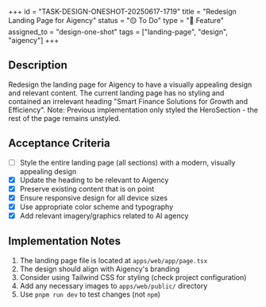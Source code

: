 +++
id = "TASK-DESIGN-ONESHOT-20250617-1719"
title = "Redesign Landing Page for Aigency"
status = "🟡 To Do"
type = "🌟 Feature"
assigned_to = "design-one-shot"
tags = ["landing-page", "design", "aigency"]
+++

## Description
Redesign the landing page for Aigency to have a visually appealing design and relevant content. The current landing page has no styling and contained an irrelevant heading "Smart Finance Solutions for Growth and Efficiency". Note: Previous implementation only styled the HeroSection - the rest of the page remains unstyled.

## Acceptance Criteria
- [ ] Style the entire landing page (all sections) with a modern, visually appealing design
- [x] Update the heading to be relevant to Aigency
- [x] Preserve existing content that is on point
- [x] Ensure responsive design for all device sizes
- [x] Use appropriate color scheme and typography
- [x] Add relevant imagery/graphics related to AI agency

## Implementation Notes
1. The landing page file is located at `apps/web/app/page.tsx`
2. The design should align with Aigency's branding
3. Consider using Tailwind CSS for styling (check project configuration)
4. Add any necessary images to `apps/web/public/` directory
5. Use `pnpm run dev` to test changes (not `npm`)